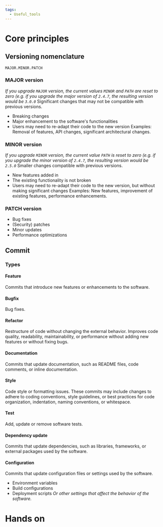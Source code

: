 ```yaml
---
tags:
  - Useful_tools
---
```

# Core principles
## Versioning nomenclature

```
MAJOR.MINOR.PATCH
```
### MAJOR version
_If you upgrade `MAJOR` version, the current values `MINOR` and `PATH` are reset to zero (e.g. if you upgrade the major version of `2.4.7`, the resulting version would be `3.0.0`_
Significant changes that may not be compatible with previous versions.
- Breaking changes
- Major enhancement to the software's functionalities
- Users may need to re-adapt their code to the new version
Examples:
Removal of features, API changes, significant architectural changes.
### MINOR version
_If you upgrade `MINOR` version, the current value `PATH` is reset to zero (e.g. if you upgrade the minor version of `2.4.7`, the resulting version would be `2.5.0`_
Smaller changes compatible with previous versions.
- New features added in
- The existing functionality is not broken
- Users may need to re-adapt their code to the new version, but without making significant changes
Examples:
New features, improvement of existing features, performance enhancements.
### PATCH version
- Bug fixes
- (Security) patches
- Minor updates
- Performance optimizations
## Commit
### Types
#### Feature
Commits that introduce new features or enhancements to the software.
#### Bugfix
Bug fixes.
#### Refactor
Restructure of code without changing the external behavior.
Improves code quality, readability, maintainability, or performance without adding new features or without fixing bugs.
#### Documentation
Commits that update documentation, such as README files, code comments, or inline documentation.
#### Style
Code style or formatting issues. These commits may include changes to adhere to coding conventions, style guidelines, or best practices for code organization, indentation, naming conventions, or whitespace.
#### Test
Add, update or remove software tests.
#### Dependency update
Commits that update dependencies, such as libraries, frameworks, or external packages used by the software.
#### Configuration
Commits that update configuration files or settings used by the software.
- Environment variables
- Build configurations
- Deployment scripts
_Or other settings that affect the behavior of the software._

# Hands on
